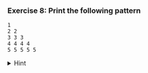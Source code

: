 ### Exercise 8: Print the following pattern

```
1
2 2
3 3 3
4 4 4 4
5 5 5 5 5
```

<details> <summary>Hint</summary>

- You’ll need an outer loop to control the row number (from 1 to 5).
- Inside this loop, you’ll need an inner loop to print the current row’s number the correct number of times. The current row number will also determine how many times the inner loop runs.
</details>
